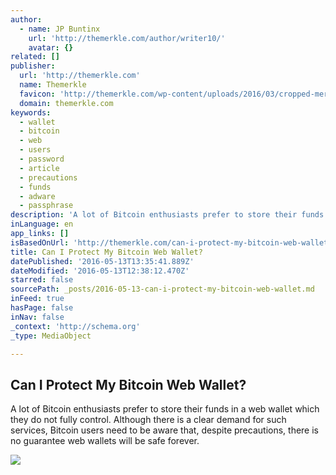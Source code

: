 ```yaml
---
author:
  - name: JP Buntinx
    url: 'http://themerkle.com/author/writer10/'
    avatar: {}
related: []
publisher:
  url: 'http://themerkle.com'
  name: Themerkle
  favicon: 'http://themerkle.com/wp-content/uploads/2016/03/cropped-merkle-white-1-192x192.png'
  domain: themerkle.com
keywords:
  - wallet
  - bitcoin
  - web
  - users
  - password
  - article
  - precautions
  - funds
  - adware
  - passphrase
description: 'A lot of Bitcoin enthusiasts prefer to store their funds in a web wallet which they do not fully control. Although there is a clear demand for such services, Bitcoin users need to be aware that, despite precautions, there is no guarantee web wallets will be safe forever.'
inLanguage: en
app_links: []
isBasedOnUrl: 'http://themerkle.com/can-i-protect-my-bitcoin-web-wallet/'
title: Can I Protect My Bitcoin Web Wallet?
datePublished: '2016-05-13T13:35:41.889Z'
dateModified: '2016-05-13T12:38:12.470Z'
starred: false
sourcePath: _posts/2016-05-13-can-i-protect-my-bitcoin-web-wallet.md
inFeed: true
hasPage: false
inNav: false
_context: 'http://schema.org'
_type: MediaObject

---
```

<article style=""><h1>Can I Protect My Bitcoin Web Wallet?</h1><p>A lot of Bitcoin enthusiasts prefer to store their funds in a web wallet which they do not fully control. Although there is a clear demand for such services, Bitcoin users need to be aware that, despite precautions, there is no guarantee web wallets will be safe forever.</p><img src="http://themerkle.com/wp-content/uploads/2016/05/shutterstock_418774462.jpg" /></article>